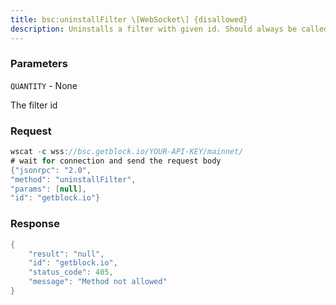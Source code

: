 ```yaml
---
title: bsc:uninstallFilter \[WebSocket\] {disallowed}
description: Uninstalls a filter with given id. Should always be called when watch isno longer needed. Additonally Filters timeout when they arent requestedwith shh_getFilterChanges for a period of time.
---
```


### Parameters


`QUANTITY` - None

The filter id

### Request

``` java
wscat -c wss://bsc.getblock.io/YOUR-API-KEY/mainnet/ 
# wait for connection and send the request body 
{"jsonrpc": "2.0",
"method": "uninstallFilter",
"params": [null],
"id": "getblock.io"}
```

###  Response

``` java
{
    "result": "null",
    "id": "getblock.io",
    "status_code": 405,
    "message": "Method not allowed"
}
```

